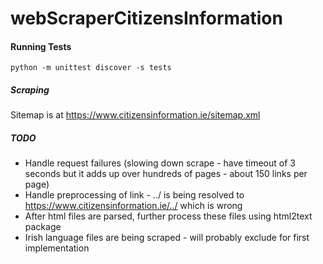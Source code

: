 # webScraperCitizensInformation

#### Running Tests

```
python -m unittest discover -s tests
```

##### Scraping

Sitemap is at https://www.citizensinformation.ie/sitemap.xml

##### TODO

- Handle request failures (slowing down scrape - have timeout of 3 seconds but it adds up over hundreds of pages - about 150 links per page)
- Handle preprocessing of link - ../ is being resolved to https://www.citizensinformation.ie/../ which is wrong
- After html files are parsed, further process these files using html2text package
- Irish language files are being scraped - will probably exclude for first implementation
